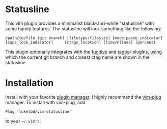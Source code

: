 # Statusline
This vim plugin provides a minimalist black-and-white "statusline" with some handy features. The statusline will look something like the following:

```
/path/to/file (git branch) [filetype:filesize] [mode:paste_indicator] [caps_lock_indicator]     [ctags_location] [line/nlines] (percent)
```

This plugin optionally integrates with the [fugitive](https://github.com/tpope/vim-fugitive) and [tagbar](https://github.com/majutsushi/tagbar) plugins, using which the current git branch and closest ctag name are shown in the statusline.

# Installation
Install with your favorite [plugin manager](https://vi.stackexchange.com/questions/388/what-is-the-difference-between-the-vim-plugin-managers).
I highly recommend the [vim-plug](https://github.com/junegunn/vim-plug) manager. To install with vim-plug, add
```
Plug 'lukelbd/vim-statusline'
```
to your `~/.vimrc`.


